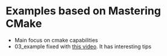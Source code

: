 # Examples based on Mastering CMake

- Main focus on cmake capabilities
- 03_example fixed with [this video](https://www.youtube.com/watch?v=A735Y4kMIPM). It has interesting tips